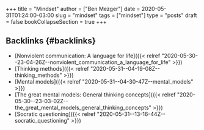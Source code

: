 +++
title = "Mindset"
author = ["Ben Mezger"]
date = 2020-05-31T01:24:00-03:00
slug = "mindset"
tags = ["mindset"]
type = "posts"
draft = false
bookCollapseSection = true
+++

## Backlinks {#backlinks}

-   [Nonviolent communication: A language for life]({{< relref "2020-05-30--23-04-26Z--nonviolent_communication_a_language_for_life" >}})
-   [Thinking methods]({{< relref "2020-05-31--04-19-08Z--thinking_methods" >}})
-   [Mental models]({{< relref "2020-05-31--04-30-47Z--mental_models" >}})
-   [The great mental models: General thinking concepts]({{< relref "2020-05-30--23-03-02Z--the_great_mental_models_general_thinking_concepts" >}})
-   [Socratic questioning]({{< relref "2020-05-31--13-16-44Z--socratic_questioning" >}})
